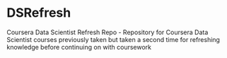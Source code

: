 # DSRefresh
Coursera Data Scientist Refresh Repo - Repository for Coursera Data Scientist courses previously taken but taken a second time for refreshing knowledge before continuing on with coursework
